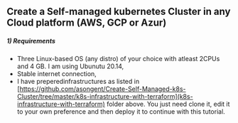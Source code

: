 ## Create a Self-managed kubernetes Cluster in any Cloud platform (AWS, GCP or Azur)

##### 1) Requirements

- Three Linux-based OS (any distro) of your choice with atleast 2CPUs and 4 GB. I am using Ubunutu 20.14,
- Stable internet connection,
- I have preperedinfrastructures as listed in [https://github.com/asongent/Create-Self-Managed-k8s-Cluster/tree/master/k8s-infrastructure-with-terraform](k8s-infrastructure-with-terraform) folder above. You just need clone it, edit it to your own preference and then deploy it to continue with this tutorial.  